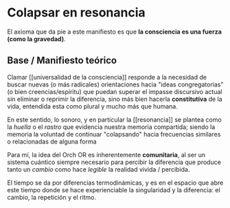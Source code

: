 # Colapsar en resonancia
El axioma que da pie a este manifiesto es que **la consciencia es una fuerza (como la gravedad)**. 

## Base / Manifiesto teórico
Clamar [[universalidad de la consciencia]] responde a la necesidad de buscar nuevas (o más radicales) orientaciones hacia "ideas congregatorias" (o bien creencias/espíritu) que puedan superar el impasse discursivo actual sin eliminar o reprimir la diferencia, sino más bien hacerla **constitutiva** de la vida, entendida esta como plural y mucho más que humana.

En este sentido, lo sonoro, y en particular la [[resonancia]] se plantea como la *huella* o el *rastro* que evidencia nuestra memoria compartida; siendo la memoria la voluntad de continuar "colapsando" hacia frecuencias similares o relacionadas de alguna forma

Para mí, la idea del Orch OR es inherentemente **comunitaria**, al ser un sistema cuántico siempre necesario para percibir la diferencia que produce tanto un *cambio* como hace *legible* la realidad vivida / percibida.

El tiempo se da por diferencias termodinámicas, y es en el espacio que abre este tiempo donde se hace experienciable la singularidad y la diferencia: el cambio, la repetición y el ritmo.